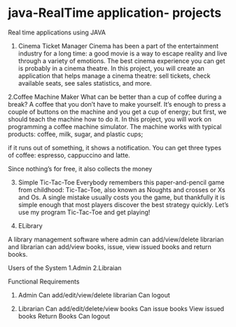 # java-RealTime application- projects
Real time applications using JAVA
1. Cinema Ticket Manager 
     Cinema has been a part of the entertainment industry for a long time: a good movie is a way to escape reality and live through a variety of emotions. The best cinema experience you can get is probably in a cinema theatre. In this project, you will create an application that helps manage a cinema theatre: 
     sell tickets,
     check available seats,
     see sales statistics,
     and more.
     
2.Coffee Machine Maker
  What can be better than a cup of coffee during a break? A coffee that you don’t have to make yourself. It’s enough to press a couple of buttons on the machine and you get a  cup of energy; but first, we should teach the machine how to do it. In this project, you will work on programming a coffee machine simulator. The machine works with typical products:
      coffee,
      milk,
      sugar, 
      and plastic cups; 
      
if it runs out of something, it shows a notification. You can get three types of coffee:
      espresso,
      cappuccino 
      and latte. 
      
Since nothing’s for free, it also collects the money


3. Simple Tic-Tac-Toe 
   Everybody remembers this paper-and-pencil game from childhood: Tic-Tac-Toe, also known as Noughts and crosses or Xs and Os. A single mistake usually costs you the game, but thankfully it is simple enough that most players discover the best strategy quickly. Let’s use my program Tic-Tac-Toe and get playing!

4. ELibrary 

A library management software where admin can add/view/delete librarian and librarian can add/view books, issue, view issued books and return books.

Users of the System
          1.Admin
          2.Libraian

Functional Requirements

1. Admin
          Can add/edit/view/delete librarian
          Can logout

2. Librarian
          Can add/edit/delete/view books
          Can issue books
          View issued books
          Return Books
          Can logout
